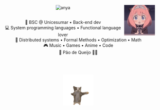 <div align="center">
  <img src="https://github.com/lambda-nayeon/lambda-nayeon/blob/main/anya.jpg" width="20%" align="right" />
  <img src="https://readme-typing-svg.herokuapp.com?font=Fira+Code&duration=3000&pause=500&center=true&vCenter=true&random=false&width=435&lines=Hi%2C+I'm+meow!;A+cat+that+uses+Artix+linux;and+flex+on+Ubuntu+users" alt="anya" />
  <br><br>
  <div style="max-width: 600px;">
    <p>
      💼 BSC @ Unicesumar • Back-end dev<br>
      💻 System programming languages • Functional language lover<br>
      📖 Distributed systems • Formal Methods • Optimization • Math<br>
      🎮 Music • Games • Anime • Code<br>
      🐰 Pão de Queijo 🐤🐥
    </p>
  </div>
  <br><br><br>
  <img src="https://github.com/lambda-nayeon/lambda-nayeon/blob/main/happy-cat-happy-happy-cat.gif" width="20%" alt="cat" />
</div>
